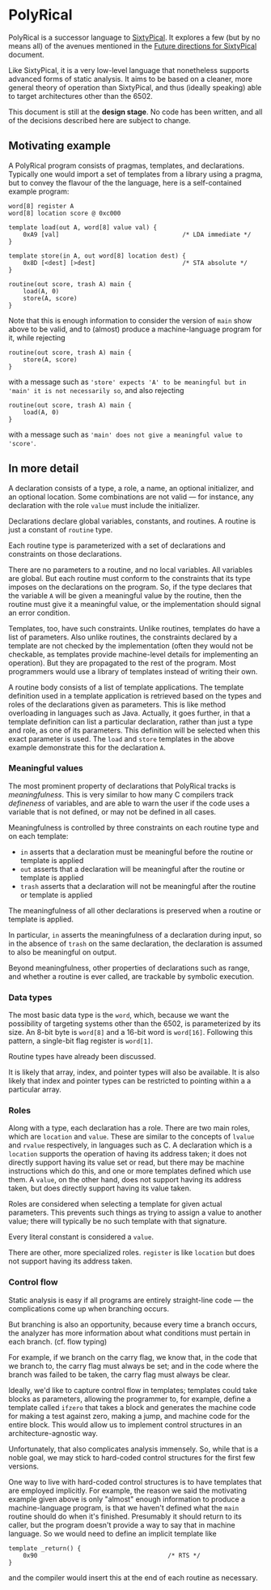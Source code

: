 PolyRical
=========

PolyRical is a successor language to [SixtyPical][].  It explores a few (but by no
means all) of the avenues mentioned in the [Future directions for SixtyPical][] document.

Like SixtyPical, it is a very low-level language that nonetheless supports advanced
forms of static analysis.  It aims to be based on a cleaner, more general theory of
operation than SixtyPical, and thus (ideally speaking) able to target architectures
other than the 6502.

This document is still at the **design stage**.  No code has been written, and all of
the decisions described here are subject to change.

[SixtyPical]: https://catseye.tc/node/SixtyPical
[Future directions for SixtyPical]: https://gist.github.com/cpressey/f35e104b3e3cf555824aa2b4d15ea858

Motivating example
------------------

A PolyRical program consists of pragmas, templates, and declarations.  Typically one
would import a set of templates from a library using a pragma, but to convey the
flavour of the the language, here is a self-contained example program:

    word[8] register A
    word[8] location score @ 0xc000
    
    template load(out A, word[8] value val) {
        0xA9 [val]                                  /* LDA immediate */
    }
    
    template store(in A, out word[8] location dest) {
        0x8D [<dest] [>dest]                        /* STA absolute */
    }
    
    routine(out score, trash A) main {
        load(A, 0)
        store(A, score)
    }

Note that this is enough information to consider the version of `main` show above
to be valid, and to (almost) produce a machine-language program for it, while rejecting

    routine(out score, trash A) main {
        store(A, score)
    }

with a message such as `'store' expects 'A' to be meaningful but in 'main' it is not necessarily so`,
and also rejecting

    routine(out score, trash A) main {
        load(A, 0)
    }

with a message such as `'main' does not give a meaningful value to 'score'`.

In more detail
--------------

A declaration consists of a type, a role, a name, an optional initializer, and
an optional location.  Some combinations are not valid — for instance, any declaration
with the role `value` must include the initializer.

Declarations declare global variables, constants, and routines.  A routine is
just a constant of `routine` type.

Each routine type is parameterized with a set of declarations and constraints on
those declarations.

There are no parameters to a routine, and no local variables.  All variables are
global.  But each routine must conform to the constraints that its type imposes on
the declarations on the program.  So, if the type declares that the variable `A`
will be given a meaningful value by the routine, then the routine must give it a
meaningful value, or the implementation should signal an error condition.

Templates, too, have such constraints.  Unlike routines, templates do have a list
of parameters.  Also unlike routines, the constraints declared by a template are
not checked by the implementation (often they would not be checkable, as templates
provide machine-level details for implementing an operation).  But they are
propagated to the rest of the program.  Most programmers would use a library of
templates instead of writing their own.

A routine body consists of a list of template applications.  The template
definition used in a template application is retrieved based on the types and
roles of the declarations given as parameters.  This is like method overloading in
languages such as Java.  Actually, it goes further, in that a template definition
can list a particular declaration, rather than just a type and role, as one of its
parameters.  This definition will be selected when this exact parameter is used.
The `load` and `store` templates in the above example demonstrate this for the
declaration `A`.

### Meaningful values

The most prominent property of declarations that PolyRical tracks is _meaningfulness_.
This is very similar to how many C compilers track _defineness_ of variables, and
are able to warn the user if the code uses a variable that is not defined, or may not
be defined in all cases.

Meaningfulness is controlled by three constraints on each routine type and on each
template:

*   `in` asserts that a declaration must be meaningful before the routine or template is applied
*   `out` asserts that a declaration will be meaningful after the routine or template is applied
*   `trash` asserts that a declaration will not be meaningful after the routine or template is applied

The meaningfulness of all other declarations is preserved when a routine or template
is applied.

In particular, `in` asserts the meaningfulness of a declaration during input, so
in the absence of `trash` on the same declaration, the declaration is assumed to
also be meaningful on output.

Beyond meaningfulness, other properties of declarations such as range, and
whether a routine is ever called, are trackable by symbolic execution.

### Data types

The most basic data type is the `word`, which, because we want the possibility
of targeting systems other than the 6502, is parameterized by its size.  An
8-bit byte is `word[8]` and a 16-bit word is `word[16]`.  Following this pattern,
a single-bit flag register is `word[1]`.

Routine types have already been discussed.

It is likely that array, index, and pointer types will also be available.  It is
also likely that index and pointer types can be restricted to pointing within a
a particular array.

### Roles

Along with a type, each declaration has a role.  There are two main roles, which
are `location` and `value`.  These are similar to the concepts of `lvalue` and
`rvalue` respectively, in languages such as C.  A declaration which is a
`location` supports the operation of having its address taken; it does not
directly support having its value set or read, but there may be machine
instructions which do this, and one or more templates defined which use them.
A `value`, on the other hand, does not support having its address taken, but
does directly support having its value taken.

Roles are considered when selecting a template for given actual parameters.
This prevents such things as trying to assign a value to another value; there
will typically be no such template with that signature.

Every literal constant is considered a `value`.

There are other, more specialized roles.  `register` is like `location` but
does not support having its address taken.

### Control flow

Static analysis is easy if all programs are entirely straight-line code — the
complications come up when branching occurs.

But branching is also an opportunity, because every time a branch occurs, the
analyzer has more information about what conditions must pertain in each branch.
(cf. flow typing)

For example, if we branch on the carry flag, we know that, in the code that we
branch to, the carry flag must always be set; and in the code where the branch
was failed to be taken, the carry flag must always be clear.

Ideally, we'd like to capture control flow in templates; templates could take
blocks as parameters, allowing the programmer to, for example, define a template
called `ifzero` that takes a block and generates the machine code for making a
test against zero, making a jump, and machine code for the entire block.  This
would allow us to implement control structures in an architecture-agnostic way.

Unfortunately, that also complicates analysis immensely.  So, while that is
a noble goal, we may stick to hard-coded control structures for the first few
versions.

One way to live with hard-coded control structures is to have templates that
are employed implicitly.  For example, the reason we said the motivating
example given above is only "almost" enough information to produce a machine-language
program, is that we haven't defined what the `main` routine should do when it's
finished.  Presumably it should return to its caller, but the program doesn't
provide a way to say that in machine language.  So we would need to define
an implicit template like

    template _return() {
        0x90                                    /* RTS */
    }

and the compiler would insert this at the end of each routine as necessary.
